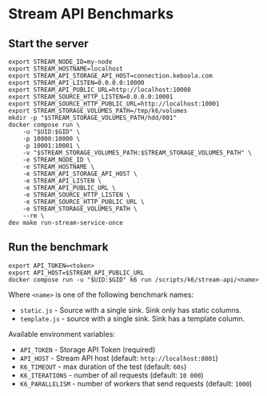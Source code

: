 # Stream API Benchmarks

## Start the server

```
export STREAM_NODE_ID=my-node
export STREAM_HOSTNAME=localhost
export STREAM_API_STORAGE_API_HOST=connection.keboola.com
export STREAM_API_LISTEN=0.0.0.0:10000
export STREAM_API_PUBLIC_URL=http://localhost:10000
export STREAM_SOURCE_HTTP_LISTEN=0.0.0.0:10001
export STREAM_SOURCE_HTTP_PUBLIC_URL=http://localhost:10001
export STREAM_STORAGE_VOLUMES_PATH=/tmp/k6/volumes
mkdir -p "$STREAM_STORAGE_VOLUMES_PATH/hdd/001"
docker compose run \
    -u "$UID:$GID" \
    -p 10000:10000 \
    -p 10001:10001 \
    -v "$STREAM_STORAGE_VOLUMES_PATH:$STREAM_STORAGE_VOLUMES_PATH" \
    -e STREAM_NODE_ID \
    -e STREAM_HOSTNAME \
    -e STREAM_API_STORAGE_API_HOST \
    -e STREAM_API_LISTEN \
    -e STREAM_API_PUBLIC_URL \
    -e STREAM_SOURCE_HTTP_LISTEN \
    -e STREAM_SOURCE_HTTP_PUBLIC_URL \
    -e STREAM_STORAGE_VOLUMES_PATH \
    --rm \
dev make run-stream-service-once
```

## Run the benchmark

```
export API_TOKEN=<token>
export API_HOST=$STREAM_API_PUBLIC_URL
docker compose run -u "$UID:$GID" k6 run /scripts/k6/stream-api/<name>
```

Where `<name>` is one of the following benchmark names:
- `static.js` - Source with a single sink. Sink only has static columns.
- `template.js` - source with a single sink. Sink has a template column.

Available environment variables:

- `API_TOKEN` - Storage API Token (required)
- `API_HOST` - Stream API host (default: `http://localhost:8001`)
- `K6_TIMEOUT` - max duration of the test (default: `60s`)
- `K6_ITERATIONS` - number of all requests (default: `10 000`)
- `K6_PARALLELISM` - number of workers that send requests (default: `1000`)
